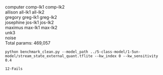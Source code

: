 computer comp-lk1 comp-lk2  
allison all-lk1 all-lk2  
gregory greg-lk1 greg-lk2  
josephine jos-lk1 jos-lk2  
maximus max-lk1 max-lk2  
unk3  
noise  
Total params: 469,057
```
python benchmark_clean.py --model_path ../5-class-model/1-5un-model/stream_state_external_quant.tflite --kw_index 0 --kw_sensitivity 0.4

12-Fails
```
